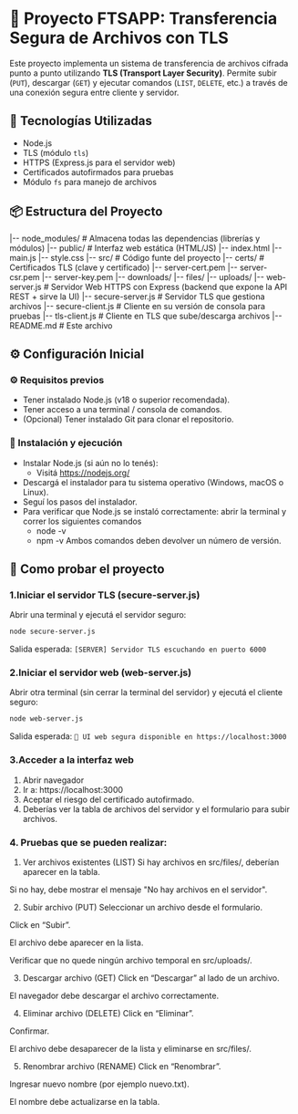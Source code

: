 # 📁 Proyecto FTSAPP: Transferencia Segura de Archivos con TLS

Este proyecto implementa un sistema de transferencia de archivos cifrada punto a punto utilizando **TLS (Transport Layer Security)**. Permite subir (`PUT`), descargar (`GET`) y ejecutar comandos (`LIST`, `DELETE`, etc.) a través de una conexión segura entre cliente y servidor.

## 🔐 Tecnologías Utilizadas

- Node.js
- TLS (módulo `tls`)
- HTTPS (Express.js para el servidor web)
- Certificados autofirmados para pruebas
- Módulo `fs` para manejo de archivos

## 📦 Estructura del Proyecto
|-- node_modules/ # Almacena todas las dependencias (librerías y módulos)
|-- public/ # Interfaz web estática (HTML/JS)
    |-- index.html
    |-- main.js
    |-- style.css
|-- src/ # Código funte del proyecto
    |-- certs/ # Certificados TLS (clave y certificado)
        |-- server-cert.pem
        |-- server-csr.pem
        |-- server-key.pem
    |-- downloads/
    |-- files/
    |-- uploads/
    |-- web-server.js # Servidor Web HTTPS con Express (backend que expone la API REST + sirve la UI)
    |-- secure-server.js # Servidor TLS que gestiona archivos
    |-- secure-client.js # Cliente en su versión de consola para pruebas 
    |-- tls-client.js # Cliente en TLS que sube/descarga archivos
|-- README.md # Este archivo


## ⚙️ Configuración Inicial

### ⚙️ Requisitos previos
- Tener instalado Node.js (v18 o superior recomendada).
- Tener acceso a una terminal / consola de comandos.
- (Opcional) Tener instalado Git para clonar el repositorio.

### 🚀 Instalación y ejecución
- Instalar Node.js (si aún no lo tenés):
    - Visitá https://nodejs.org/
- Descargá el instalador para tu sistema operativo (Windows, macOS o Linux).
- Seguí los pasos del instalador.
- Para verificar que Node.js se instaló correctamente: abrir la terminal y correr los siguientes comandos
    - node -v
    - npm -v
Ambos comandos deben devolver un número de versión.

##  🧪 Como probar el proyecto

### 1.Iniciar el servidor TLS (secure-server.js)
Abrir una terminal y ejecutá el servidor seguro:
   ```bash
   node secure-server.js
```
Salida esperada:
    ```[SERVER] Servidor TLS escuchando en puerto 6000
    ```

### 2.Iniciar el servidor web (web-server.js)
Abrir otra terminal (sin cerrar la terminal del servidor) y ejecutá el cliente seguro:
   ```bash
   node web-server.js
```
Salida esperada:
    ```🔐 UI web segura disponible en https://localhost:3000
    ```

### 3.Acceder a la interfaz web
1. Abrir navegador 
2. Ir a: https://localhost:3000
3. Aceptar el riesgo del certificado autofirmado.
4. Deberías ver la tabla de archivos del servidor y el formulario para subir archivos.

### 4. Pruebas que se pueden realizar:
1. Ver archivos existentes (LIST)
Si hay archivos en src/files/, deberían aparecer en la tabla.

Si no hay, debe mostrar el mensaje "No hay archivos en el servidor".

2. Subir archivo (PUT)
Seleccionar un archivo desde el formulario.

Click en “Subir”.

El archivo debe aparecer en la lista.

Verificar que no quede ningún archivo temporal en src/uploads/.

3. Descargar archivo (GET)
Click en “Descargar” al lado de un archivo.

El navegador debe descargar el archivo correctamente.

4. Eliminar archivo (DELETE)
Click en “Eliminar”.

Confirmar.

El archivo debe desaparecer de la lista y eliminarse en src/files/.

5. Renombrar archivo (RENAME)
Click en “Renombrar”.

Ingresar nuevo nombre (por ejemplo nuevo.txt).

El nombre debe actualizarse en la tabla.
